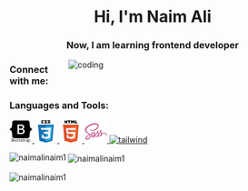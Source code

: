 <h1 align="center">Hi, I'm Naim Ali</h1>
<h3 align="center">Now, I am learning frontend developer</h3>

<img align="right" alt="coding" width="400" src="https://media.tenor.com/-UygBh3nnfEAAAAC/coding.gif" />

<h3 align="left">Connect with me:</h3>
<p align="left">
</p>

<h3 align="left">Languages and Tools:</h3>
<p align="left"> <a href="https://getbootstrap.com" target="_blank" rel="noreferrer"> <img src="https://raw.githubusercontent.com/devicons/devicon/master/icons/bootstrap/bootstrap-plain-wordmark.svg" alt="bootstrap" width="40" height="40"/> </a> <a href="https://www.w3schools.com/css/" target="_blank" rel="noreferrer"> <img src="https://raw.githubusercontent.com/devicons/devicon/master/icons/css3/css3-original-wordmark.svg" alt="css3" width="40" height="40"/> </a> <a href="https://www.w3.org/html/" target="_blank" rel="noreferrer"> <img src="https://raw.githubusercontent.com/devicons/devicon/master/icons/html5/html5-original-wordmark.svg" alt="html5" width="40" height="40"/> </a> <a href="https://sass-lang.com" target="_blank" rel="noreferrer"> <img src="https://raw.githubusercontent.com/devicons/devicon/master/icons/sass/sass-original.svg" alt="sass" width="40" height="40"/> </a> <a href="https://tailwindcss.com/" target="_blank" rel="noreferrer"> <img src="https://www.vectorlogo.zone/logos/tailwindcss/tailwindcss-icon.svg" alt="tailwind" width="40" height="40"/> </a> </p>

<p><img align="left" src="https://github-readme-stats.vercel.app/api/top-langs?username=naimalinaim1&show_icons=true&locale=en&layout=compact" alt="naimalinaim1" /></p>

<p>&nbsp;<img align="center" src="https://github-readme-stats.vercel.app/api?username=naimalinaim1&show_icons=true&locale=en" alt="naimalinaim1" /></p>

<p><img align="center" src="https://github-readme-streak-stats.herokuapp.com/?user=naimalinaim1&" alt="naimalinaim1" /></p>

